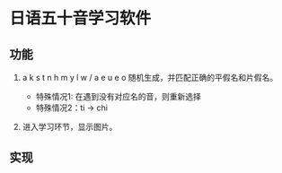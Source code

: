 # 日语五十音学习软件


## 功能

1. a k s t n h m y l w  / a e u e o 随机生成，并匹配正确的平假名和片假名。
    

    * 特殊情况1: 在遇到没有对应名的音，则重新选择
    * 特殊情况2：ti -> chi

2. 进入学习环节，显示图片。

## 实现
